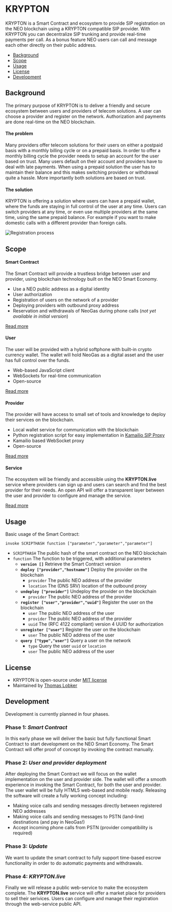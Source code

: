 # KRYPTON
KRYPTON is a Smart Contract and ecosystem to provide SIP registration on the NEO blockchain using a KRYPTON compatible SIP provider. With KRYPTON you can decentralize SIP trunking and provide real-time payments per call. As a bonus feature NEO users can call and message each other directly on their public address.

- [Background](#background)
- [Scope](#scope)
- [Usage](#usage)
- [License](#license)
- [Development](#development)

## Background
The primary purpose of KRYPTON is to deliver a friendly and secure ecosystem between users and providers of telecom solutions. A user can choose a provider and register on the network. Authorization and payments are done real-time on the NEO blockchain.

#### The problem
Many providers offer telecom solutions for their users on either a postpaid basis with a monthly billing cycle or on a prepaid basis. In order to offer a monthly billing cycle the provider needs to setup an account for the user based on trust. Many users default on their account and providers have to deal with late payments. When using a prepaid solution the user has to maintain their balance and this makes switching providers or withdrawal quite a hassle. More importantly both solutions are based on trust.

#### The solution
KRYPTON is offering a solution where users can have a prepaid wallet, where the funds are staying in full control of the user at any time. Users can switch providers at any time, or even use multiple providers at the same time, using the same prepaid balance. For example if you want to make domestic calls with a different provider than foreign calls.

![Registration process](https://cryptomedia.nl/schema1.png)

## Scope

#### Smart Contract
The Smart Contract will provide a trustless bridge between user and provider, using blockchain technology built on the NEO Smart Economy.

- Use a NEO public address as a digital identity
- User authorization
- Registration of users on the network of a provider
- Deploying providers with outbound proxy address
- Reservation and withdrawals of NeoGas during phone calls (_not yet available in initial version_)

[Read more](contract/README.md)

#### User
The user will be provided with a hybrid softphone with built-in crypto currency wallet. The wallet will hold NeoGas as a digital asset and the user has full control over the funds.

- Web-based JavaScript client
- WebSockets for real-time communication
- Open-source

[Read more](user/README.md)

#### Provider
The provider will have access to small set of tools and knowledge to deploy their services on the blockchain.

- Local wallet service for communication with the blockchain
- Python registration script for easy implementation in [Kamailio SIP Proxy](https://www.kamailio.org/)
- Kamailio based WebSocket proxy
- Open-source

[Read more](provider/README.md)

#### Service
The ecosystem will be friendly and accessible using the __KRYPTON.live__ service where providers can sign up and users can search and find the best provider for their needs. An open API will offer a transparent layer between the user and provider to configure and manage the service.

[Read more](KRYPTON.live/README.md)

## Usage
Basic usage of the Smart Contract:
```
invoke SCRIPTHASH function ["parameter","parameter","parameter"]
```
- `SCRIPTHASH` The public hash of the smart contract on the NEO blockchain
- `function` The function to be triggered, with additional parameters
  - __`version []`__ Retrieve the Smart Contract version
  - __`deploy ["provider","hostname"]`__ Deploy the provider on the blockchain
    - `provider` The public NEO address of the provider
    - `location` The (DNS SRV) location of the outbound proxy
  - __`undeploy ["provider"]`__ Undeploy the provider on the blockchain
    - `provider` The public NEO address of the provider
  - __`register ["user","provider","uuid"]`__ Register the user on the blockchain
    - `user` The public NEO address of the user
    - `provider` The public NEO address of the provider
    - `uuid` The (RFC 4122 compliant) version 4 UUID for authorization
  - __`unregister ["user"]`__ Register the user on the blockchain
    - `user` The public NEO address of the user
  - __`query ["type","user"]`__ Query a user on the network
    - `type` Query the user `uuid` or `location`
    - `user` The public NEO address of the user

## License
- KRYPTON is open-source under [MIT license](https://github.com/MediaServe/KRYPTON/LICENSE.md)
- Maintained by [Thomas Lobker](https://www.linkedin.com/in/thomaslobker/)

## Development
Development is currently planned in four phases.

### Phase 1: _Smart Contract_
In this early phase we will deliver the basic but fully functional Smart Contract to start development on the NEO Smart Economy. The Smart Contract will offer proof of concept by invoking the contract manually.

### Phase 2: _User and provider deployment_
After deploying the Smart Contract we will focus on the wallet implementation on the user and provider side. The wallet will offer a smooth experience in invoking the Smart Contract, for both the user and provider. The user wallet will be fully HTML5 web-based and mobile ready. Releasing the software will create a fully working concept including:
- Making voice calls and sending messages directly between registered NEO addresses
- Making voice calls and sending messages to PSTN (land-line) destinations (and pay in NeoGas!)
- Accept incoming phone calls from PSTN (provider compatibility is required)

### Phase 3: _Update_
We want to update the smart contract to fully support time-based escrow functionality in order to do automatic payments and withdrawals.

### Phase 4: _KRYPTON.live_
Finally we will release a public web-service to make the ecosystem complete. The __KRYPTON.live__ service will offer a market place for providers to sell their serivices. Users can configure and manage their registration through the web-service public API.
